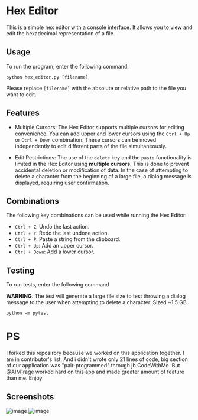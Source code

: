# Hex Editor

This is a simple hex editor with a console interface. It allows you to view and edit the hexadecimal representation of a file.

## Usage

To run the program, enter the following command:

```
python hex_editor.py [filename]
```

Please replace `[filename]` with the absolute or relative path to the file you want to edit.

## Features

- Multiple Cursors: The Hex Editor supports multiple cursors for editing convenience. You can add upper and lower cursors using the `Ctrl + Up` or `Ctrl + Down` combination. These cursors can be moved independently to edit different parts of the file simultaneously.

- Edit Restrictions: The use of the `delete` key and the `paste` functionality is limited in the Hex Editor using **multiple cursors**. This is done to prevent accidental deletion or modification of data. In the case of attempting to delete a character from the beginning of a large file, a dialog message is displayed, requiring user confirmation.

## Combinations

The following key combinations can be used while running the Hex Editor:

- `Ctrl + Z`: Undo the last action.
- `Ctrl + Y`: Redo the last undone action.
- `Ctrl + P`: Paste a string from the clipboard.
- `Ctrl + Up`: Add an upper cursor.
- `Ctrl + Down`: Add a lower cursor.

## Testing
To run tests, enter the following command

**WARNING**. The test will generate a large file size to test throwing a dialog message to the user when attempting to delete a character. Sized ~1.5 GB.

```
python -m pytest
```

# PS

I forked this reposirory because we worked on this application together. I am in contributor's list. And i didn't wrote only 21 lines of code, big section of our application was "pair-programmed" through jb CodeWithMe. But @AIM1rage worked hard on this app and made greater amount of feature than me. Enjoy

## Screenshots
![image](screenshots/running.png)
![image](screenshots/usage.png)

